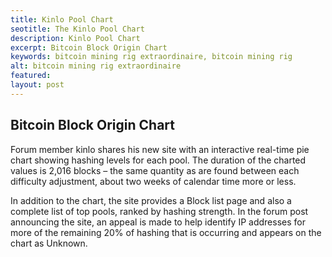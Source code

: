 ```yaml
---
title: Kinlo Pool Chart
seotitle: The Kinlo Pool Chart
description: Kinlo Pool Chart
excerpt: Bitcoin Block Origin Chart
keywords: bitcoin mining rig extraordinaire, bitcoin mining rig
alt: bitcoin mining rig extraordinaire
featured: 
layout: post
---
```


<h2>Bitcoin Block Origin Chart</h2>

<p>Forum member kinlo shares his new site with an interactive real-time pie chart showing hashing levels for each pool.
The duration of the charted values is 2,016 blocks – the same quantity as are found between each difficulty adjustment, about two weeks of calendar time more or less.<p>

<p>In addition to the chart, the site provides a Block list page and also a complete list of top pools, ranked by hashing strength.
In the forum post announcing the site, an appeal is made to help identify IP addresses for more of the remaining 20% of hashing that is occurring and appears on the chart as Unknown.<p>

